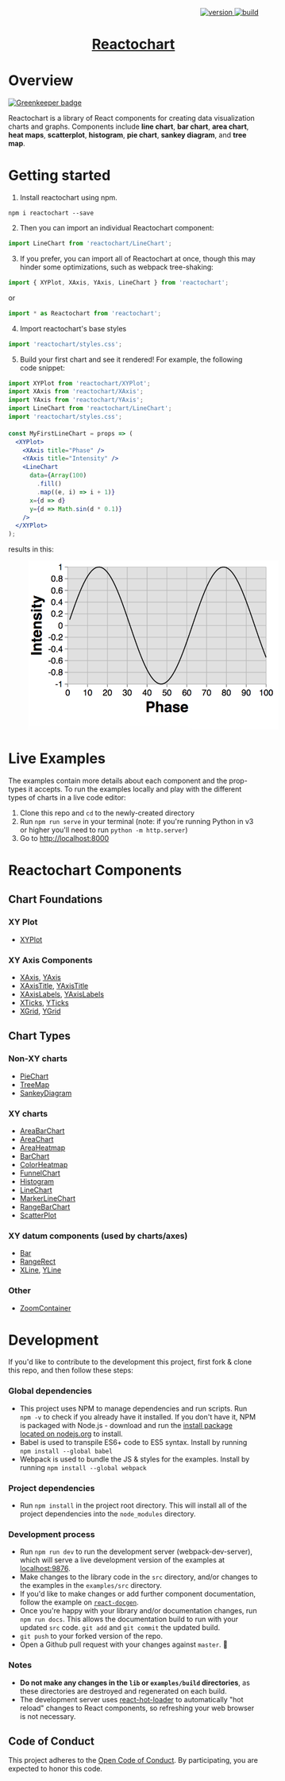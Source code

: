 <p align="right">
  <a href="https://npmjs.org/package/reactochart">
    <img src="https://img.shields.io/npm/v/reactochart.svg?style=flat-square" alt="version" />
  </a>
  <a href="https://travis-ci.org/spotify/reactochart">
    <img src="https://travis-ci.org/spotify/reactochart.svg?branch=master" alt="build" />
  </a>
</p>

<a href="https://spotify.github.io/reactochart/docs/"><h1 align="center">Reactochart<a href=""></h1></a>

# Overview

[![Greenkeeper badge](https://badges.greenkeeper.io/spotify/reactochart.svg)](https://greenkeeper.io/)

Reactochart is a library of React components for creating data visualization charts and graphs. Components include **line chart**, **bar chart**, **area chart**, **heat maps**, **scatterplot**, **histogram**, **pie chart**, **sankey diagram**, and **tree map**.

# Getting started

1.  Install reactochart using npm.

```
npm i reactochart --save
```

2.  Then you can import an individual Reactochart component:

```jsx
import LineChart from 'reactochart/LineChart';
```

3.  If you prefer, you can import all of Reactochart at once, though this may hinder some optimizations, such as webpack tree-shaking:

```jsx
import { XYPlot, XAxis, YAxis, LineChart } from 'reactochart';
```

or

```jsx
import * as Reactochart from 'reactochart';
```

4.  Import reactochart's base styles

```jsx
import 'reactochart/styles.css';
```

5.  Build your first chart and see it rendered! For example, the following code snippet:

```jsx
import XYPlot from 'reactochart/XYPlot';
import XAxis from 'reactochart/XAxis';
import YAxis from 'reactochart/YAxis';
import LineChart from 'reactochart/LineChart';
import 'reactochart/styles.css';

const MyFirstLineChart = props => (
  <XYPlot>
    <XAxis title="Phase" />
    <YAxis title="Intensity" />
    <LineChart
      data={Array(100)
        .fill()
        .map((e, i) => i + 1)}
      x={d => d}
      y={d => Math.sin(d * 0.1)}
    />
  </XYPlot>
);
```

results in this:

<img src="./docs/assets/MyFirstLineChart.png" style='margin-left:40px'/>

# Live Examples

The examples contain more details about each component and the prop-types it accepts. To run the examples locally and play with the different types of charts in a live code editor:

1.  Clone this repo and `cd` to the newly-created directory
2.  Run `npm run serve` in your terminal (note: if you're running Python in v3 or higher you'll need to run `python -m http.server`)
3.  Go to [http://localhost:8000](http://localhost:8000)

# Reactochart Components

## Chart Foundations

### XY Plot

- [XYPlot](http://spotify.github.io/reactochart/docs/build/#/xy-plot)

### XY Axis Components

- [XAxis](http://spotify.github.io/reactochart/docs/build/#/x-axis), [YAxis](http://spotify.github.io/reactochart/docs/build/#/y-axis)
- [XAxisTitle](http://spotify.github.io/reactochart/docs/build/#/x-axis-title), [YAxisTitle](http://spotify.github.io/reactochart/docs/build/#/y-axis-title)
- [XAxisLabels](http://spotify.github.io/reactochart/docs/build/#/x-axis-labels), [YAxisLabels](http://spotify.github.io/reactochart/docs/build/#/y-axis-labels)
- [XTicks](http://spotify.github.io/reactochart/docs/build/#/x-ticks), [YTicks](http://spotify.github.io/reactochart/docs/build/#/y-ticks)
- [XGrid](http://spotify.github.io/reactochart/docs/build/#/x-grid), [YGrid](http://spotify.github.io/reactochart/docs/build/#/y-grid)

## Chart Types

### Non-XY charts

- [PieChart](http://spotify.github.io/reactochart/docs/build/#/pie-chart)
- [TreeMap](http://spotify.github.io/reactochart/docs/build/#/tree-map)
- [SankeyDiagram](http://spotify.github.io/reactochart/docs/build/#/sankey)

### XY charts

- [AreaBarChart](http://spotify.github.io/reactochart/docs/build/#/area-bar-chart)
- [AreaChart](http://spotify.github.io/reactochart/docs/build/#/area-chart)
- [AreaHeatmap](http://spotify.github.io/reactochart/docs/build/#/area-heatmap)
- [BarChart](http://spotify.github.io/reactochart/docs/build/#/bar-chart)
- [ColorHeatmap](http://spotify.github.io/reactochart/docs/build/#/color-heatmap)
- [FunnelChart](http://spotify.github.io/reactochart/docs/build/#/funnel-chart)
- [Histogram](http://spotify.github.io/reactochart/docs/build/#/histogram)
- [LineChart](http://spotify.github.io/reactochart/docs/build/#/line-chart)
- [MarkerLineChart](http://spotify.github.io/reactochart/docs/build/#/marker-line-chart)
- [RangeBarChart](http://spotify.github.io/reactochart/docs/build/#/range-bar-chart)
- [ScatterPlot](http://spotify.github.io/reactochart/docs/build/#/scatter-plot)

### XY datum components (used by charts/axes)

- [Bar](http://spotify.github.io/reactochart/docs/build/#/bar)
- [RangeRect](http://spotify.github.io/reactochart/docs/build/#/range-rect)
- [XLine](http://spotify.github.io/reactochart/docs/build/#/x-line), [YLine](http://spotify.github.io/reactochart/docs/build/#/y-line)

### Other

- [ZoomContainer](http://spotify.github.io/reactochart/docs/build/#/zoom-container)

# Development

If you'd like to contribute to the development this project, first fork & clone this repo, and then follow these steps:

### Global dependencies

- This project uses NPM to manage dependencies and run scripts. Run `npm -v` to check if you already have it installed.
  If you don't have it, NPM is packaged with Node.js - download and run the
  [install package located on nodejs.org](https://nodejs.org/) to install.
- Babel is used to transpile ES6+ code to ES5 syntax. Install by running `npm install --global babel`
- Webpack is used to bundle the JS & styles for the examples. Install by running `npm install --global webpack`

### Project dependencies

- Run `npm install` in the project root directory. This will install all of the project dependencies into the
  `node_modules` directory.

### Development process

- Run `npm run dev` to run the development server (webpack-dev-server), which will serve a live development version of the examples at [localhost:9876](http://localhost:9876).
- Make changes to the library code in the `src` directory, and/or changes to the examples in the `examples/src` directory.
- If you'd like to make changes or add further component documentation, follow the example on [`react-docgen`](https://github.com/reactjs/react-docgen#example).
- Once you're happy with your library and/or documentation changes, run `npm run docs`. This allows the documentation build to run with your updated `src` code. `git add` and `git commit` the updated build.
- `git push` to your forked version of the repo.
- Open a Github pull request with your changes against `master`. 🎉

### Notes

- **Do not make any changes in the `lib` or `examples/build` directories**, as these directories are destroyed and
  regenerated on each build.
- The development server uses [react-hot-loader](https://github.com/gaearon/react-hot-loader) to automatically
  "hot reload" changes to React components, so refreshing your web browser is not necessary.

## Code of Conduct

This project adheres to the [Open Code of Conduct][code-of-conduct]. By participating, you are expected to honor this code.

[code-of-conduct]: https://github.com/spotify/code-of-conduct/blob/master/code-of-conduct.md
